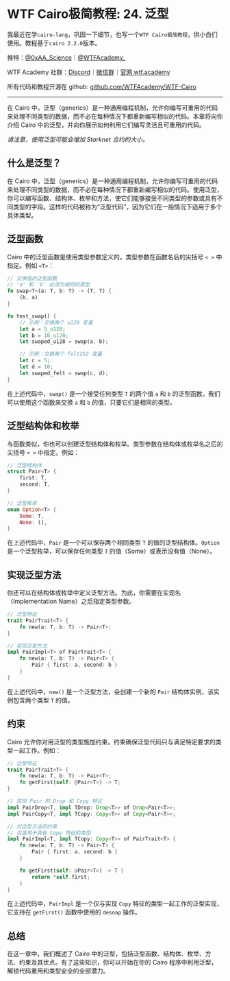 # WTF Cairo极简教程: 24. 泛型

我最近在学`cairo-lang`，巩固一下细节，也写一个`WTF Cairo极简教程`，供小白们使用。教程基于`cairo 2.2.0`版本。

推特：[@0xAA_Science](https://twitter.com/0xAA_Science)｜[@WTFAcademy_](https://twitter.com/WTFAcademy_)

WTF Academy 社群：[Discord](https://discord.gg/5akcruXrsk)｜[微信群](https://docs.google.com/forms/d/e/1FAIpQLSe4KGT8Sh6sJ7hedQRuIYirOoZK_85miz3dw7vA1-YjodgJ-A/viewform?usp=sf_link)｜[官网 wtf.academy](https://wtf.academy)

所有代码和教程开源在 github: [github.com/WTFAcademy/WTF-Cairo](https://github.com/WTFAcademy/WTF-Cairo)

---

在 Cairo 中，泛型（generics）是一种通用编程机制，允许你编写可重用的代码来处理不同类型的数据，而不必在每种情况下都重新编写相似的代码。本章将向你介绍 Cairo 中的泛型，并向你展示如何利用它们编写灵活且可重用的代码。

*请注意，使用泛型可能会增加 Starknet 合约的大小。*

## 什么是泛型？

在 Cairo 中，泛型（generics）是一种通用编程机制，允许你编写可重用的代码来处理不同类型的数据，而不必在每种情况下都重新编写相似的代码。使用泛型，你可以编写函数、结构体、枚举和方法，使它们能够接受不同类型的参数或具有不同类型的字段。这样的代码被称为“泛型代码”，因为它们在一般情况下适用于多个具体类型。

## 泛型函数

Cairo 中的泛型函数是使用类型参数定义的。类型参数在函数名后的尖括号 `< >` 中指定。例如 `<T>`：

```rust
// 交换值的泛型函数
// 'a' 和 'b' 必须为相同的类型
fn swap<T>(a: T, b: T) -> (T, T) {
    (b, a)
}

fn test_swap() {
    // 示例：交换两个 u128 变量
    let a = 5_u128;
    let b = 10_u128;
    let swaped_u128 = swap(a, b);

    // 示例：交换两个 felt252 变量
    let c = 5;
    let d = 10;
    let swaped_felt = swap(c, d);
}
```

在上述代码中，`swap()` 是一个接受任何类型 `T` 的两个值 `a` 和 `b` 的泛型函数。我们可以使用这个函数来交换 `a` 和 `b` 的值，只要它们是相同的类型。

## 泛型结构体和枚举

与函数类似，你也可以创建泛型结构体和枚举。类型参数在结构体或枚举名之后的尖括号 `< >` 中指定。例如：

```rust
// 泛型结构体
struct Pair<T> {
    first: T,
    second: T,
}

// 泛型枚举
enum Option<T> {
    Some: T,
    None: (),
}
```

在上述代码中，`Pair` 是一个可以保存两个相同类型 `T` 的值的泛型结构体。`Option` 是一个泛型枚举，可以保存任何类型 `T` 的值（Some）或表示没有值（None）。

## 实现泛型方法

你还可以在结构体或枚举中定义泛型方法。为此，你需要在实现名（Implementation Name）之后指定类型参数。

```rust
// 泛型特征
trait PairTrait<T> {
    fn new(a: T, b: T) -> Pair<T>;
}

// 实现泛型方法
impl PairImpl<T> of PairTrait<T> {
    fn new(a: T, b: T) -> Pair<T> {
        Pair { first: a, second: b }
    }
}
```

在上述代码中，`new()` 是一个泛型方法，会创建一个新的 `Pair` 结构体实例，该实例包含两个类型 `T` 的值。

## 约束

Cairo 允许你对用泛型的类型施加约束。约束确保泛型代码只与满足特定要求的类型一起工作。例如：

```rust
// 泛型特征
trait PairTrait<T> {
    fn new(a: T, b: T) -> Pair<T>;
    fn getFirst(self: @Pair<T>) -> T;
}

// 实现 Pair 的 Drop 和 Copy 特征
impl PairDrop<T, impl TDrop: Drop<T>> of Drop<Pair<T>>;
impl PairCopy<T, impl TCopy: Copy<T>> of Copy<Pair<T>>;

// 对泛型方法的约束
// 仅适用于具有 Copy 特征的类型
impl PairImpl<T, impl TCopy: Copy<T>> of PairTrait<T> {
    fn new(a: T, b: T) -> Pair<T> {
        Pair { first: a, second: b }
    }

    fn getFirst(self: @Pair<T>) -> T {
        return *self.first;
    }
}
```

在上述代码中，`PairImpl` 是一个仅与实现 `Copy` 特征的类型一起工作的泛型实现，它支持在 `getFirst()` 函数中使用的 `desnap` 操作。

## 总结

在这一章中，我们概述了 Cairo 中的泛型，包括泛型函数、结构体、枚举、方法、约束及其优点。有了这些知识，你可以开始在你的 Cairo 程序中利用泛型，解锁代码重用和类型安全的全部潜力。